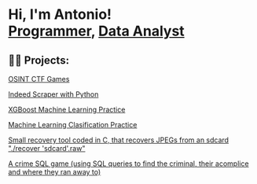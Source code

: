 <h1>Hi, I'm Antonio! <br/><a href="https://github.com/txnyz01">Programmer</a>, <a href="https://github.com/txnyz01">Data Analyst</a></h1>

<h2>👨‍💻 Projects:</h2>

[OSINT CTF Games](https://github.com/txnyz01/Osint-Hacktoria)

[Indeed Scraper with Python](https://github.com/txnyz01/indeed-scraper)

[XGBoost Machine Learning Practice](https://colab.research.google.com/drive/1_RgEg2tiHG73Fuup_AfOpy-Cv2XPx-9U?usp=sharing) 

[Machine Learning Clasification Practice](https://colab.research.google.com/drive/1cmaogckViL1qZ4dIa3-wrUukUmxA6nPG?usp=sharing/)

[Small recovery tool coded in C, that recovers JPEGs from an sdcard "./recover 'sdcard'.raw"](https://github.com/code50/33939134/blob/main/recover/recover.c)

[A crime SQL game (using SQL queries to find the criminal, their acomplice and where they ran away to)](https://github.com/code50/33939134/blob/2748ea09b3c53154c0857d9cab180eeb24ad5e66/fiftyville/log.sql)

